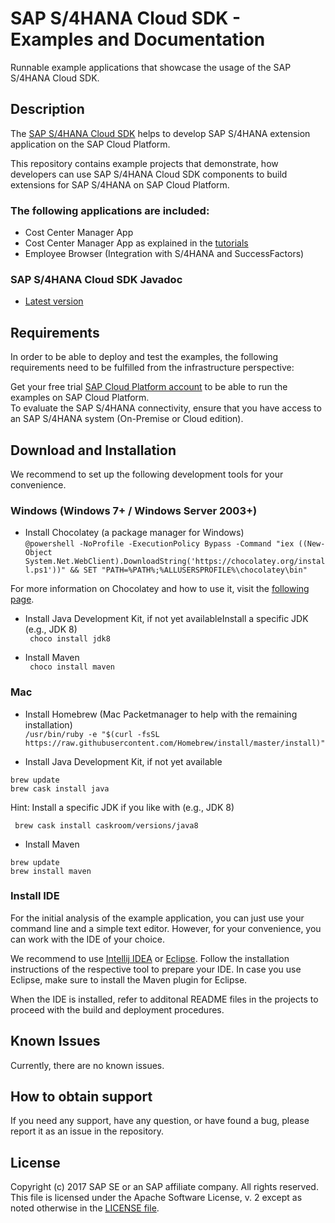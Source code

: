# SAP S/4HANA Cloud SDK - Examples and Documentation
Runnable example applications that showcase the usage of the SAP S/4HANA Cloud SDK.

 ## Description

 The [SAP S/4HANA Cloud SDK](https://sap.com/s4sdk) helps to develop SAP S/4HANA extension application on the SAP Cloud Platform. 

 This repository contains example projects that demonstrate, how developers can use SAP S/4HANA Cloud SDK components to build extensions for SAP S/4HANA on SAP Cloud Platform.  
 ### The following applications are included:
- Cost Center Manager App
- Cost Center Manager App as explained in the [tutorials](https://blogs.sap.com/2017/05/10/first-steps-with-sap-s4hana-cloud-sdk/)
- Employee Browser (Integration with S/4HANA and SuccessFactors)

 ### SAP S/4HANA Cloud SDK Javadoc
- [Latest version](https://sap.github.io/cloud-s4-sdk-examples/docs/latest/javadoc-api/)

 ## Requirements
 
 In order to be able to deploy and test the examples, the following requirements need to be fulfilled from the infrastructure perspective: 
 
 Get your free trial [SAP Cloud Platform account](https://account.hanatrial.ondemand.com/register) to be able to run the examples on SAP Cloud Platform.  
 To evaluate the SAP S/4HANA connectivity, ensure that you have access to an SAP S/4HANA system (On-Premise or Cloud edition).
 
 ## Download and Installation
 
 We recommend to set up the following development tools for your convenience.
 
 ### Windows (Windows 7+ / Windows Server 2003+)
 - Install Chocolatey (a package manager for Windows)  
```@powershell -NoProfile -ExecutionPolicy Bypass -Command "iex ((New-Object System.Net.WebClient).DownloadString('https://chocolatey.org/install.ps1'))" && SET "PATH=%PATH%;%ALLUSERSPROFILE%\chocolatey\bin"```

For more information on Chocolatey and how to use it, visit the [following page](https://chocolatey.org/).

- Install Java Development Kit, if not yet availableInstall a specific JDK (e.g., JDK 8)  
``` choco install jdk8```

- Install Maven  
``` choco install maven```

 ### Mac
- Install Homebrew (Mac Packetmanager to help with the remaining installation)  
```/usr/bin/ruby -e "$(curl -fsSL https://raw.githubusercontent.com/Homebrew/install/master/install)"```

- Install Java Development Kit, if not yet available  
``` 
brew update
brew cask install java
```

Hint: Install a specific JDK if you like with (e.g., JDK 8)  

``` brew cask install caskroom/versions/java8```
- Install Maven  
```
brew update
brew install maven
```

### Install IDE
For the initial analysis of the example application, you can just use your command line and a simple text editor. However, for your convenience, you can work with the IDE of your choice.

We recommend to use [Intellij IDEA](https://www.jetbrains.com/idea/#chooseYourEdition) or [Eclipse](https://www.eclipse.org/users/). Follow the installation instructions of the respective tool to prepare your IDE. In case you use Eclipse, make sure to install the Maven plugin for Eclipse.

When the IDE is installed, refer to additonal README files in the projects to proceed with the build and deployment procedures.

## Known Issues
 Currently, there are no known issues.

## How to obtain support
 If you need any support, have any question, or have found a bug, please report it as an issue in the repository.

## License
 Copyright (c) 2017 SAP SE or an SAP affiliate company. All rights reserved.
 This file is licensed under the Apache Software License, v. 2 except as noted otherwise in the [LICENSE file](LICENSE).
